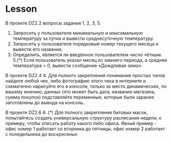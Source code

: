# Lesson
В проекте DZ2.2 вопросы задания 1, 2, 3, 5.
1. Запросить у пользователя минимальную и максимальную температуру за сутки и вывести
среднесуточную температуру.
2. Запросить у пользователя порядковый номер текущего месяца и вывести его название.
3. Определить, является ли введённое пользователем число чётным.
5.(*) Если пользователь указал месяц из зимнего периода, а средняя температура > 0, вывести
сообщение «Дождливая зима».

В проекте DZ2.4
4. Для полного закрепления понимания простых типов найдите любой чек, либо фотографию
этого чека в интернете и схематично нарисуйте его в консоли, только за место динамических,
по вашему мнению, данных (это может быть дата, название магазина, сумма покупок)
подставляйте переменные, которые были заранее заготовлены до вывода на консоль.

В проекте DZ2.6
6. (*) Для полного закрепления битовых масок, попытайтесь создать универсальную структуру
расписания недели, к примеру, чтобы описать работу какого либо офиса. Явный пример -
офис номер 1 работает со вторника до пятницы, офис номер 2 работает с понедельника до
воскресенья.
